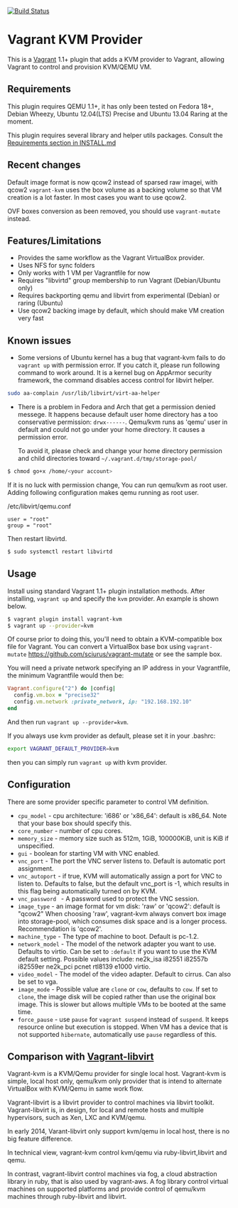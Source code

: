 [![Build Status](https://travis-ci.org/adrahon/vagrant-kvm.png)](https://travis-ci.org/adrahon/vagrant-kvm)

# Vagrant KVM Provider

This is a [Vagrant](http://www.vagrantup.com) 1.1+ plugin that adds a KVM
provider to Vagrant, allowing Vagrant to control and provision KVM/QEMU VM.

## Requirements

This plugin requires QEMU 1.1+, it has only been tested on Fedora 18+,
Debian Wheezy, Ubuntu 12.04(LTS) Precise and Ubuntu 13.04 Raring at the moment.

This plugin requires several library and helper utils packages.
Consult the [Requirements section in INSTALL.md](https://github.com/adrahon/vagrant-kvm/blob/master/INSTALL.md)

## Recent changes

Default image format is now qcow2 instead of sparsed raw imagei, with qcow2
`vagrant-kvm` uses the box volume as a backing volume so that VM creation is
a lot faster. In most cases you want to use qcow2.

OVF boxes conversion as been removed, you should use `vagrant-mutate` instead.

## Features/Limitations

* Provides the same workflow as the Vagrant VirtualBox provider.
* Uses NFS for sync folders
* Only works with 1 VM per Vagrantfile for now
* Requires "libvirtd" group membership to run Vagrant (Debian/Ubuntu only)
* Requires backporting qemu and libvirt from experimental (Debian) or raring (Ubuntu)
* Use qcow2 backing image by default, which should make VM creation very fast

## Known issues

* Some versions of Ubuntu kernel has a bug that vagrant-kvm fails
  to do `vagrant up` with permission error.
  If you catch it, please run following command to work around.
  It is a kernel bug on AppArmor security framework,
  the command disables access control for libvirt helper.

```bash
sudo aa-complain /usr/lib/libvirt/virt-aa-helper
```

* There is a problem in Fedora and Arch that get a permission denied messege.
  It happens because default user home directory has a too conservative
  permission: `drwx------`.
  Qemu/kvm runs as 'qemu' user in default and could not go under your home
  directory. It causes a permission error.

  To avoid it, please check and change your home directory permission and
  child directories toward `~/.vagrant.d/tmp/storage-pool/`

```bash
$ chmod go+x /home/<your account>
```

If it is no luck with permission change,
You can run qemu/kvm as root user.
Adding following configuration makes qemu running as root user.

/etc/libvirt/qemu.conf
```
user = "root"
group = "root"
```

Then restart libvirtd.

```bash
$ sudo systemctl restart libvirtd
```

## Usage

Install using standard Vagrant 1.1+ plugin installation methods. After
installing, `vagrant up` and specify the `kvm` provider. An example is
shown below.

```bash
$ vagrant plugin install vagrant-kvm
$ vagrant up --provider=kvm
```

Of course prior to doing this, you'll need to obtain a KVM-compatible
box file for Vagrant. You can convert a VirtualBox base box using
`vagrant-mutate` https://github.com/sciurus/vagrant-mutate or see the sample
box.

You will need a private network specifying an IP address in your Vagrantfile,
the minimum Vagrantfile would then be:

```ruby
Vagrant.configure("2") do |config|
  config.vm.box = "precise32"
  config.vm.network :private_network, ip: "192.168.192.10"
end
```

And then run `vagrant up --provider=kvm`.

If you always use kvm provider as default, please set it in your .bashrc:

```bash
export VAGRANT_DEFAULT_PROVIDER=kvm
```
then you can simply run `vagrant up` with kvm provider.

## Configuration

There are some provider specific parameter to control VM definition.

* `cpu_model` - cpu architecture: 'i686' or 'x86_64': default is x86_64. Note
  that your base box should specify this.
* `core_number` - number of cpu cores.
* `memory_size` - memory size such as 512m, 1GiB, 100000KiB, unit is KiB if
  unspecified.
* `gui` - boolean for starting VM with VNC enabled.
* `vnc_port` - The port the VNC server listens to. Default is automatic port
assignment.
* `vnc_autoport` - if true, KVM will automatically assign a port for VNC
to listen to. Defaults to false, but the default vnc_port is -1, which results
in this flag being automatically turned on by KVM.
* `vnc_password ` - A password used to protect the VNC session.
* `image_type` - an image format for vm disk: 'raw' or 'qcow2': default is "qcow2"
  When choosing 'raw', vagrant-kvm always convert box image into storage-pool,
  which consumes disk space and is a longer process. Recommendation is 'qcow2'.
* `machine_type` - The type of machine to boot. Default is pc-1.2.
* `network_model` - The model of the network adapter you want to use. Defaults
to virtio. Can be set to `:default` if you want to use the KVM default setting.
Possible values include: ne2k_isa i82551 i82557b i82559er ne2k_pci pcnet rtl8139 e1000 virtio.
* `video_model` - The model of the video adapter. Default to cirrus. Can also be
set to vga.
* `image_mode` - Possible value are `clone` or `cow`, defaults to `cow`. If set
to `clone`, the image disk will be copied rather than use the original box
image. This is slower but allows multiple VMs to be booted at the same time.
* `force_pause` - use `pause` for `vagrant suspend` instead of `suspend`.
  It keeps resource online but execution is stopped.
  When VM has a device that is not supported `hibernate`, automatically use
  `pause` regardless of this.


## Comparison with [Vagrant-libvirt](https://github.com/pradels/vagrant-libvirt)

Vagrant-kvm is a KVM/Qemu provider for single local host.
Vagrant-kvm is simple, local host only, qemu/kvm only provider that is
intend to alternate VirtualBox with KVM/Qemu in same work flow.

Vagrant-libvirt is a libvirt provider to control machines via libvirt toolkit.
Vagrant-libvirt is, in design, for local and remote hosts and multiple hypervisors,
such as Xen, LXC and KVM/qemu.

In early 2014, Varant-libvirt only support kvm/qemu in local host,
there is no big feature difference.

In technical view, vagrant-kvm control kvm/qemu via ruby-libvirt,libvirt and qemu.

In contrast, vagrant-libvirt control machines via fog, a cloud abstraction
library in ruby, that is also used by vagrant-aws.
A fog library control virtual machines on supported platforms and provide
control of qemu/kvm machines through ruby-libvirt and libvirt.

